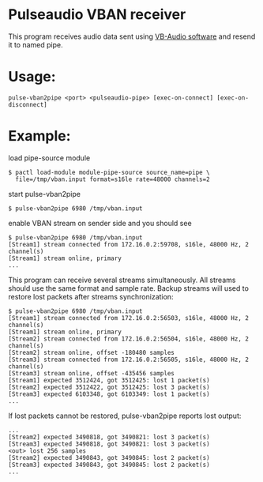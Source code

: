 # Pulseaudio VBAN receiver

This program receives audio data sent using [VB-Audio software](https://www.vb-audio.com/)
and resend it to named pipe.

# Usage:

```
pulse-vban2pipe <port> <pulseaudio-pipe> [exec-on-connect] [exec-on-disconnect]
```

# Example:

load pipe-source module
```
$ pactl load-module module-pipe-source source_name=pipe \
  file=/tmp/vban.input format=s16le rate=48000 channels=2
```

start pulse-vban2pipe
```
$ pulse-vban2pipe 6980 /tmp/vban.input
```

enable VBAN stream on sender side and you should see
```
$ pulse-vban2pipe 6980 /tmp/vban.input
[Stream1] stream connected from 172.16.0.2:59708, s16le, 48000 Hz, 2 channel(s)
[Stream1] stream online, primary
...

```

This program can receive several streams simultaneously. All streams should use
the same format and sample rate. Backup streams will used to restore lost
packets after streams synchronization:
```
$ pulse-vban2pipe 6980 /tmp/vban.input
[Stream1] stream connected from 172.16.0.2:56503, s16le, 48000 Hz, 2 channel(s)
[Stream1] stream online, primary
[Stream2] stream connected from 172.16.0.2:56504, s16le, 48000 Hz, 2 channel(s)
[Stream2] stream online, offset -180480 samples
[Stream3] stream connected from 172.16.0.2:56505, s16le, 48000 Hz, 2 channel(s)
[Stream3] stream online, offset -435456 samples
[Stream1] expected 3512424, got 3512425: lost 1 packet(s)
[Stream2] expected 3512422, got 3512425: lost 3 packet(s)
[Stream3] expected 6103348, got 6103349: lost 1 packet(s)
...
```

If lost packets cannot be restored, pulse-vban2pipe reports lost output:
```
...
[Stream2] expected 3490818, got 3490821: lost 3 packet(s)
[Stream3] expected 3490818, got 3490821: lost 3 packet(s)
<out> lost 256 samples
[Stream2] expected 3490843, got 3490845: lost 2 packet(s)
[Stream3] expected 3490843, got 3490845: lost 2 packet(s)
...

```
